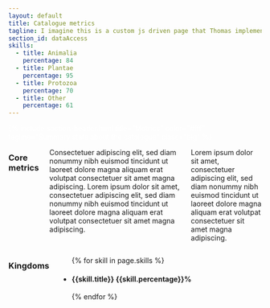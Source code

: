 ```yaml
---
layout: default
title: Catalogue metrics
tagline: I imagine this is a custom js driven page that Thomas implement.
section_id: dataAccess
skills:
  - title: Animalia
    percentage: 84
  - title: Plantae
    percentage: 95
  - title: Protozoa
    percentage: 70
  - title: Other
    percentage: 61
---
```

<div class='full parallax' style='background-image: url(/images/default-bg.jpg); color: #fff;'>
  <div class='row'>
    <div class='twelve columns'>
      {% include section-header.html title="Metrics" color="#fff" tagline="Summary stats about the catalogue" class="big" %}
    </div>
  </div>
  <div class='four spacing'></div>
</div>


<div class='full'>
  <div class='row'>
    <div class='medium-6 columns'>
      <h3>Core metrics</h3>
      <p>Consectetuer adipiscing elit, sed diam nonummy nibh euismod tincidunt ut laoreet dolore magna aliquam erat volutpat consectetuer sit amet magna adipiscing. Lorem ipsum dolor sit amet, consectetuer adipiscing elit, sed diam nonummy nibh euismod tincidunt ut laoreet dolore magna aliquam erat volutpat consectetuer sit amet magna adipiscing.</p>
      <p>Lorem ipsum dolor sit amet, consectetuer adipiscing elit, sed diam nonummy nibh euismod tincidunt ut laoreet dolore magna aliquam erat volutpat consectetuer sit amet magna adipiscing.</p>
    </div>
    <div class='medium-6 columns'>
      <h3>Kingdoms</h3>
      <div class='mod modBarGraph'>
        <ul class='bars'>
          {% for skill in page.skills %}
            <li>
              <h4 style=''>
                {{skill.title}}
                <strong>{{skill.percentage}}%</strong>
              </h4>
              <p class='highlighted' data-percent='{{skill.percentage}}'></p>
            </li>
          {% endfor %}
        </ul>
      </div>
    </div>
  </div>
</div>